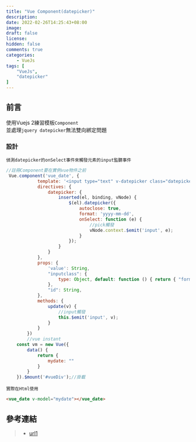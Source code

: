 ```yaml
---
title: "Vue Component(datepicker)"
description:
date: 2022-02-26T14:25:43+08:00
image: 
draft: false
license: 
hidden: false
comments: true
categories:
    - VueJs
tags: [
    "VueJs",
    "datepicker"
]
---
```


## 前言

使用Vuejs 2練習模板`Component`  
並處理`jquery datepicker`無法雙向綁定問題  

### 設計

`偵測datepicker的onSelect事件來觸發元素的input監聽事件`
```javascript
//註冊Component要在實例vue物件之前
 Vue.component('vue_date', {
            template: '<input type="text" v-datepicker class="datepicker" :class="inputclass" :value="value" v-on:input="update($event.target.value)">',
            directives: {
                datepicker: {
                    inserted(el, binding, vNode) {
                        $(el).datepicker({
                            autoclose: true,
                            format: 'yyyy-mm-dd',
                            onSelect: function (e) {
                                //pick觸發
                                vNode.context.$emit('input', e);
                            }
                        });
                    }
                }
            },
            props: {
                'value': String,
                "inputclass": {
                    type: Object, default: function () { return { "form-control": true } }
                },
                "id": String,
            },
            methods: {
                update(v) {
                    //input觸發
                    this.$emit('input', v);
                }
            }
        })
        //vue instant
    const vm = new Vue({
        data() {
            return {
                mydate: ""
            }
        }
    }).$mount('#vueDiv');//掛載
```

`實際在Html使用`  
```html
<vue_date v-model="mydate"></vue_date>
``` 

## 參考連結

>* [url1](https://stackoverflow.com/questions/49515965/v-model-not-working-with-bootstrap-datepicker)